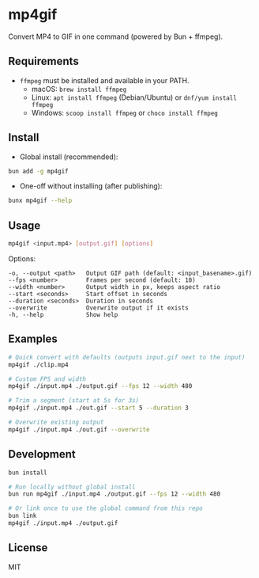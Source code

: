 # mp4gif

Convert MP4 to GIF in one command (powered by Bun + ffmpeg).

## Requirements

- `ffmpeg` must be installed and available in your PATH.
  - macOS: `brew install ffmpeg`
  - Linux: `apt install ffmpeg` (Debian/Ubuntu) or `dnf/yum install ffmpeg`
  - Windows: `scoop install ffmpeg` or `choco install ffmpeg`

## Install

- Global install (recommended):

```bash
bun add -g mp4gif
```

- One-off without installing (after publishing):

```bash
bunx mp4gif --help
```

## Usage

```bash
mp4gif <input.mp4> [output.gif] [options]
```

Options:

```
-o, --output <path>   Output GIF path (default: <input_basename>.gif)
--fps <number>        Frames per second (default: 10)
--width <number>      Output width in px, keeps aspect ratio
--start <seconds>     Start offset in seconds
--duration <seconds>  Duration in seconds
--overwrite           Overwrite output if it exists
-h, --help            Show help
```

## Examples

```bash
# Quick convert with defaults (outputs input.gif next to the input)
mp4gif ./clip.mp4

# Custom FPS and width
mp4gif ./input.mp4 ./output.gif --fps 12 --width 480

# Trim a segment (start at 5s for 3s)
mp4gif ./input.mp4 ./out.gif --start 5 --duration 3

# Overwrite existing output
mp4gif ./input.mp4 ./out.gif --overwrite
```

## Development

```bash
bun install

# Run locally without global install
bun run mp4gif ./input.mp4 ./output.gif --fps 12 --width 480

# Or link once to use the global command from this repo
bun link
mp4gif ./input.mp4 ./output.gif
```

## License

MIT
